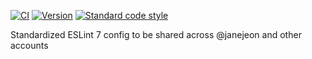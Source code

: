 [![CI](https://github.com/JaneJeon/eslint-config/actions/workflows/ci.yml/badge.svg)](https://github.com/JaneJeon/eslint-config/actions/workflows/ci.yml)
[![Version](https://img.shields.io/npm/v/@janejeon/eslint-config)](https://www.npmjs.com/package/@janejeon/eslint-config)
[![Standard code style](https://img.shields.io/badge/code_style-standard-brightgreen.svg)](https://standardjs.com)

Standardized ESLint 7 config to be shared across @janejeon and other accounts
